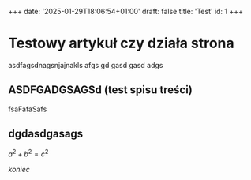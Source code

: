 +++
date: '2025-01-29T18:06:54+01:00'
draft: false
title: 'Test'
id: 1
+++

# Testowy artykuł czy działa strona

asdfagsdnagsnjajnakls
afgs
gd
gasd
gasd
adgs

## ASDFGADGSAGSd (test spisu treści)
fsaFafaSafs

## dgdasdgasags
$a^2 + b^2 = c^2$

*koniec*

